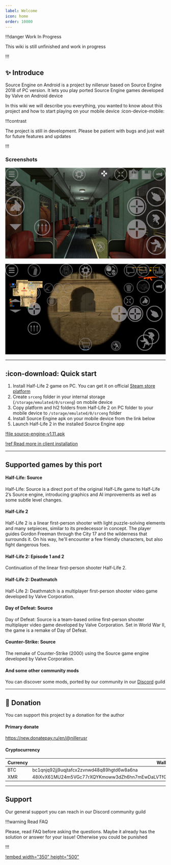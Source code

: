 ```yaml
---
label: Welcome
icon: home
order: 10000
---
```


!!!danger Work In Progress

This wiki is still unfinished and work in progress

!!!

## :sparkles: Introduce

Source Engine on Android is a project by nillerusr based on Source Engine 2018 of PC version. It lets you play ported Source Engine games developed by Valve on Android device

In this wiki we will describe you everything, you wanted to know about this project and how to start playing on your mobile device :icon-device-mobile:

!!!contrast

The project is still in development. Please be patient with bugs and just wait for future features and updates

!!!

### Screenshots

![Half-Life 2](static/screen-hl2.png)

![Counter-Strike: Source](static/screen-css.png)

---

## :icon-download: Quick start

1. Install Half-Life 2 game on PC. You can get it on official [Steam store platform](https://store.steampowered.com/app/220/HalfLife_2/)
2. Create `srceng` folder in your internal storage (`/storage/emulated/0/srceng`) on mobile device
3. Copy platform and hl2 folders from Half-Life 2 on PC folder to your mobile device to `/storage/emulated/0/srceng` folder
4. Install Source Engine apk on your mobile device from the link below
5. Launch Half-Life 2 in the installed Source Engine app

[!file source-engine-v1.11.apk](https://drive.google.com/file/d/13TLJoZ4aoNeUAAsQRI_9NN5zCwzdXsNJ/view?usp=sharingchangelog)

[!ref Read more in client installation](source-engine/installation)

---

## Supported games by this port

#### Half-Life: Source

Half-Life: Source is a direct port of the original Half-Life game to Half-Life 2’s Source engine, introducing graphics and AI improvements as well as some subtle level changes.

#### Half-Life 2

Half-Life 2 is a linear first-person shooter with light puzzle-solving elements and many setpieces, similar to its predecessor in concept. The player guides Gordon Freeman through the City 17 and the wilderness that surrounds it. On his way, he'll encounter a few friendly characters, but also fight dangerous foes.

#### Half-Life 2: Episode 1 and 2

Continuation of the linear first-person shooter Half-Life 2.

#### Half-Life 2: Deathmatch

Half-Life 2: Deathmatch is a multiplayer first-person shooter video game developed by Valve Corporation.

#### Day of Defeat: Source

Day of Defeat: Source is a team-based online first-person shooter multiplayer video game developed by Valve Corporation. Set in World War II, the game is a remake of Day of Defeat.

#### Counter-Strike: Source

The remake of Counter-Strike (2000) using the Source game engine developed by Valve Corporation.

#### And some other community mods

You can discover some mods, ported by our community in our [Discord](#support) guild

---

## :gift: Donation

You can support this project by a donation for the author

#### Primary donate

https://new.donatepay.ru/en/@nillerusr

#### Cryptocurrency
Currency | Wallet
--- | ---
BTC | bc1qnjq92jj9uqjtafcx2zvnwd48q89hgtd6w8a6na
XMR | 48iXvX61MU24m5VGc77rXQYKmoww3dZh6hn7mEwDaLVTfGhyBKq2teoPpeBq6xvqj4itsGh6EzNTzBty6ZDDevApCFNpsJg


---

## Support

Our general support you can reach in our Discord community guild

!!!warning Read FAQ

Please, read FAQ before asking the questions. Maybe it already has the solution or answer for your issue! Otherwise you could be punished

!!!

[!embed width="350" height="500"](https://canary.discord.com/widget?id=672055862608658432&theme=dark")